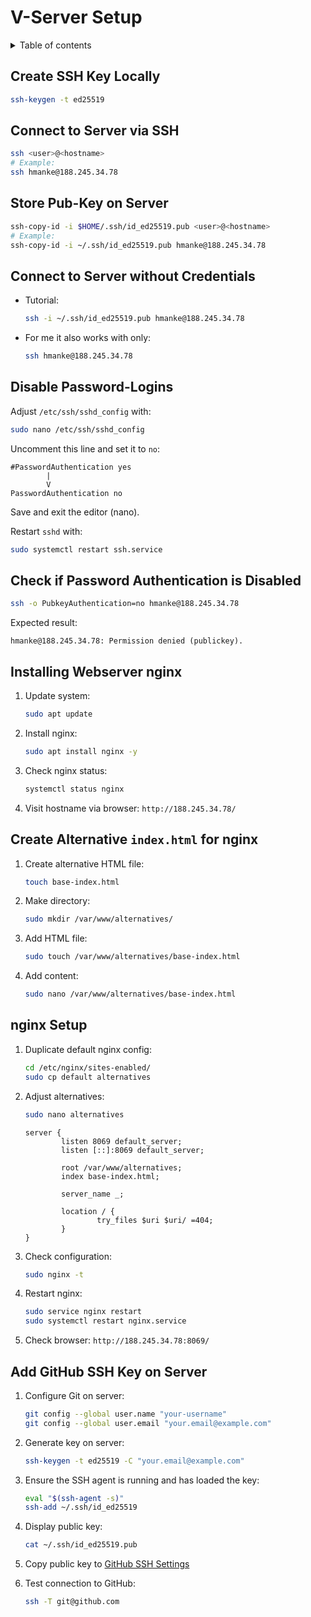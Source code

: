 # V-Server Setup

<details>

<summary>Table of contents</summary>

1. [V-Server Setup](#v-server-setup)
   - [Create SSH Key Locally](#create-ssh-key-locally)
   - [Connect to Server via SSH](#connect-to-server-via-ssh)
   - [Store Pub-Key on Server](#store-pub-key-on-server)
   - [Connect to Server without Credentials](#connect-to-server-without-credentials)
   - [Disable Password-Logins](#disable-password-logins)
   - [Check if Password Authentication is Disabled](#check-if-password-authentication-is-disabled)
2. [Installing Webserver nginx](#installing-webserver-nginx)
   - [Create Alternative `index.html` for nginx](#create-alternative-indexhtml-for-nginx)
   - [nginx Setup](#nginx-setup)
4. [Add GitHub SSH Key on Server](#add-github-ssh-key-on-server)

</details>

## Create SSH Key Locally

```sh
ssh-keygen -t ed25519
```

## Connect to Server via SSH

```sh
ssh <user>@<hostname>
# Example:
ssh hmanke@188.245.34.78
```

## Store Pub-Key on Server

```sh
ssh-copy-id -i $HOME/.ssh/id_ed25519.pub <user>@<hostname>
# Example:
ssh-copy-id -i ~/.ssh/id_ed25519.pub hmanke@188.245.34.78
```

## Connect to Server without Credentials

- Tutorial:

  ```sh
  ssh -i ~/.ssh/id_ed25519.pub hmanke@188.245.34.78
  ```

- For me it also works with only:

  ```sh
  ssh hmanke@188.245.34.78
  ```

## Disable Password-Logins

Adjust `/etc/ssh/sshd_config` with:

```sh
sudo nano /etc/ssh/sshd_config
```

Uncomment this line and set it to `no`:

```plaintext
#PasswordAuthentication yes
        |
        V
PasswordAuthentication no
```

Save and exit the editor (nano).

Restart `sshd` with:

```sh
sudo systemctl restart ssh.service
```

## Check if Password Authentication is Disabled

```sh
ssh -o PubkeyAuthentication=no hmanke@188.245.34.78
```

Expected result:

```plaintext
hmanke@188.245.34.78: Permission denied (publickey).
```

## Installing Webserver nginx

1. Update system:

   ```sh
   sudo apt update
   ```

2. Install nginx:

   ```sh
   sudo apt install nginx -y
   ```

3. Check nginx status:

   ```sh
   systemctl status nginx
   ```

4. Visit hostname via browser: `http://188.245.34.78/`

## Create Alternative `index.html` for nginx

1. Create alternative HTML file:

   ```sh
   touch base-index.html
   ```

2. Make directory:

   ```sh
   sudo mkdir /var/www/alternatives/
   ```

3. Add HTML file:

   ```sh
   sudo touch /var/www/alternatives/base-index.html
   ```

4. Add content:

   ```sh
   sudo nano /var/www/alternatives/base-index.html
   ```

## nginx Setup

1. Duplicate default nginx config:

   ```sh
   cd /etc/nginx/sites-enabled/
   sudo cp default alternatives
   ```

2. Adjust alternatives:

   ```sh
   sudo nano alternatives
   ```

   ```nginx
   server {
           listen 8069 default_server;
           listen [::]:8069 default_server;
           
           root /var/www/alternatives;
           index base-index.html;

           server_name _;

           location / {
                   try_files $uri $uri/ =404;
           }
   }
   ```

3. Check configuration:

   ```sh
   sudo nginx -t
   ```

4. Restart nginx:

   ```sh
   sudo service nginx restart
   sudo systemctl restart nginx.service
   ```

5. Check browser: `http://188.245.34.78:8069/`

## Add GitHub SSH Key on Server

1. Configure Git on server:

   ```sh
   git config --global user.name "your-username"
   git config --global user.email "your.email@example.com"
   ```

2. Generate key on server:

   ```sh
   ssh-keygen -t ed25519 -C "your.email@example.com"
   ```

3. Ensure the SSH agent is running and has loaded the key:

   ```sh
   eval "$(ssh-agent -s)"
   ssh-add ~/.ssh/id_ed25519
   ```

4. Display public key:

   ```sh
   cat ~/.ssh/id_ed25519.pub
   ```

5. Copy public key to [GitHub SSH Settings](https://github.com/settings/ssh/new)

6. Test connection to GitHub:

   ```sh
   ssh -T git@github.com
   ```